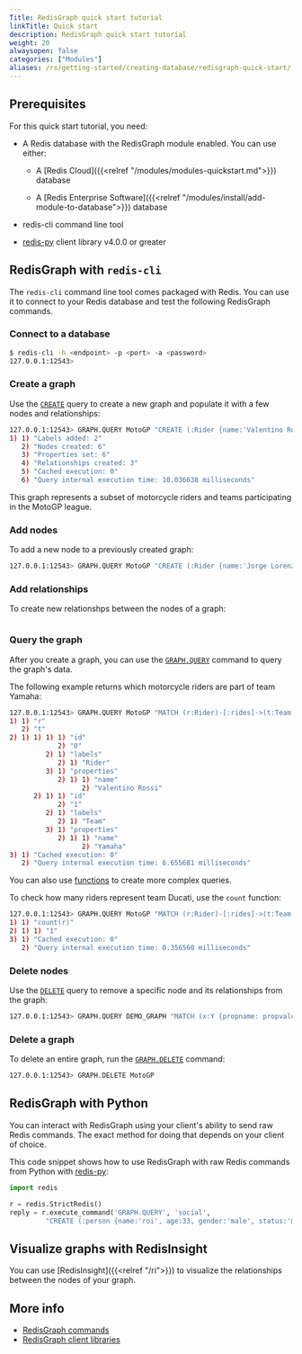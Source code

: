 ```yaml
---
Title: RedisGraph quick start tutorial
linkTitle: Quick start
description: RedisGraph quick start tutorial
weight: 20
alwaysopen: false
categories: ["Modules"]
aliases: /rs/getting-started/creating-database/redisgraph-quick-start/
---
```


## Prerequisites

For this quick start tutorial, you need:

- A Redis database with the RedisGraph module enabled. You can use either:

    - A [Redis Cloud]({{<relref "/modules/modules-quickstart.md">}}) database

    - A [Redis Enterprise Software]({{<relref "/modules/install/add-module-to-database">}}) database

- redis-cli command line tool

- [redis-py](https://github.com/redis/redis-py) client library v4.0.0 or greater

## RedisGraph with `redis-cli`

The `redis-cli` command line tool comes packaged with Redis. You can use it to connect to your Redis database and test the following RedisGraph commands.

### Connect to a database

```sh
$ redis-cli -h <endpoint> -p <port> -a <password>
127.0.0.1:12543>
```

### Create a graph

Use the [`CREATE`](https://redis.io/commands/graph.query/#create) query to create a new graph and populate it with a few nodes and relationships:

```sh
127.0.0.1:12543> GRAPH.QUERY MotoGP "CREATE (:Rider {name:'Valentino Rossi'})-[:rides]->(:Team {name:'Yamaha'}), (:Rider {name:'Dani Pedrosa'})-[:rides]->(:Team {name:'Honda'}), (:Rider {name:'Andrea Dovizioso'})-[:rides]->(:Team {name:'Ducati'})"
1) 1) "Labels added: 2"
   2) "Nodes created: 6"
   3) "Properties set: 6"
   4) "Relationships created: 3"
   5) "Cached execution: 0"
   6) "Query internal execution time: 10.036638 milliseconds"
```

This graph represents a subset of motorcycle riders and teams participating in the MotoGP league.

### Add nodes

To add a new node to a previously created graph:

```sh
127.0.0.1:12543> GRAPH.QUERY MotoGP "CREATE (:Rider {name:'Jorge Lorenzo'})-[:rides]->(:Team {name:'Honda'})"
```

### Add relationships

To create new relationshps between the nodes of a graph:

```sh

```

### Query the graph

After you create a graph, you can use the [`GRAPH.QUERY`](https://redis.io/commands/graph.query/) command to query the graph's data.

The following example returns which motorcycle riders are part of team Yamaha:

```sh
127.0.0.1:12543> GRAPH.QUERY MotoGP "MATCH (r:Rider)-[:rides]->(t:Team) WHERE t.name = 'Yamaha' RETURN r,t"
1) 1) "r"
   2) "t"
2) 1) 1) 1) 1) "id"
            2) "0"
         2) 1) "labels"
            2) 1) "Rider"
         3) 1) "properties"
            2) 1) 1) "name"
                  2) "Valentino Rossi"
      2) 1) 1) "id"
            2) "1"
         2) 1) "labels"
            2) 1) "Team"
         3) 1) "properties"
            2) 1) 1) "name"
                  2) "Yamaha"
3) 1) "Cached execution: 0"
   2) "Query internal execution time: 6.655681 milliseconds"
```

You can also use [functions](https://redis.io/commands/graph.query/#functions) to create more complex queries.

To check how many riders represent team Ducati, use the `count` function:

```sh
127.0.0.1:12543> GRAPH.QUERY MotoGP "MATCH (r:Rider)-[:rides]->(t:Team {name:'Ducati'}) RETURN count(r)"
1) 1) "count(r)"
2) 1) 1) "1"
3) 1) "Cached execution: 0"
   2) "Query internal execution time: 0.356560 milliseconds"
```

### Delete nodes

Use the [`DELETE`](https://redis.io/commands/graph.query/#delete) query to remove a specific node and its relationships from the graph:

```sh
127.0.0.1:12543> GRAPH.QUERY DEMO_GRAPH "MATCH (x:Y {propname: propvalue}) DELETE x"
```

### Delete a graph

To delete an entire graph, run the [`GRAPH.DELETE`](https://redis.io/commands/graph.delete/) command:

```sh
127.0.0.1:12543> GRAPH.DELETE MotoGP
```

## RedisGraph with Python

You can interact with RedisGraph using your client's ability to send raw Redis commands.
The exact method for doing that depends on your client of choice.

This code snippet shows how to use RedisGraph with raw Redis commands from Python with [redis-py](https://github.com/redis/redis-py):

```python
import redis

r = redis.StrictRedis()
reply = r.execute_command('GRAPH.QUERY', 'social', 
         "CREATE (:person {name:'roi', age:33, gender:'male', status:'married')")
```

## Visualize graphs with RedisInsight

You can use [RedisInsight]({{<relref "/ri">}}) to visualize the relationships between the nodes of your graph.

## More info

- [RedisGraph commands](https://redis.io/docs/stack/graph/commands/)
- [RedisGraph client libraries](https://redis.io/docs/stack/graph/clients/)